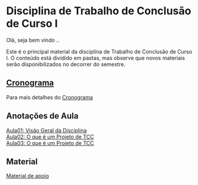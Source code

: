 # Disciplina de Trabalho de Conclusão de Curso I

Olá, seja bem vindo ..

Este é o principal material da disciplina de Trabalho de Conclusão de Curso I. O conteúdo está dividido em pastas, mas observe que novos materiais serão disponibilizados no decorrer do semestre.

## [Cronograma](cronograma.md "Cronograma")  

Para mais detalhes do [Cronograma](cronograma.md "Cronograma")  

## Anotações de Aula

[Aula01: Visão Geral da Disciplina](/aula01Anotacoes.md "Aula01: Visão Geral da Disciplina")  
[Aula02: O que é um Projeto de TCC](/aula02Anotacoes.md "Aula02: O que é um Projeto de TCC")  
[Aula03: O que é um Projeto de TCC](/aula03Anotacoes.md "Aula02: O que é um Projeto de TCC")  

## Material

[Material de apoio](/Material "Material de Apoio")  
